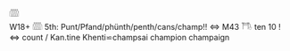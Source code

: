 𓏅  
W18+ 𓏅 5th: Punt/Pfand/phünth/penth/cans/champ!! ⇔ M43 𓇭 ten 10 !  ⇔ count / Kan.tine Khenti⋍champsai champion champaign  